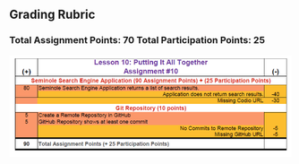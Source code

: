 <h2>Grading Rubric</h2>

<h3><b>Total Assignment Points:  70</b>
<b>Total Participation Points:  25</b></h3>
<center>
<img src=".guides/img/gradingRubric.png"  />
</center>